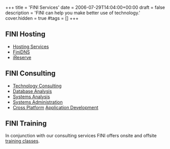 +++
title = 'FINI Services'
date = 2006-07-29T14:04:00+00:00
draft = false
description = 'FINI can help you make better use of technology.'
cover.hidden = true
#tags = []
+++

## FINI Hosting

- [Hosting Services](HostingServices/)
- [FiniDNS](FiniDNS/)
- [iReserve](IReserve/)

## FINI Consulting

- [Technology Consulting](Consulting/)
- [Database Analysis](DatabaseAnalysis/)
- [Systems Analysis](SystemsAnalysis/)
- [Systems Administration](SystemAdministration/)
- [Cross Platform](CrossPlatform/) [Application Development](ApplicationDevelopment/)

## FINI Training

In conjunction with our consulting services FINI offers onsite and
offsite [training classes](TrainingClasses).
